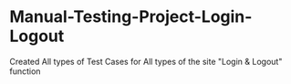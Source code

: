 # Manual-Testing-Project-Login-Logout

Created All types of Test Cases for All types of the site "Login & Logout" function
